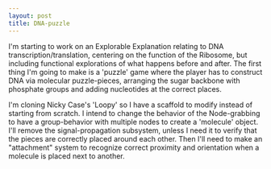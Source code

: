 ```yaml
---
layout: post
title: DNA-puzzle
---
```


I'm starting to work on an Explorable Explanation relating to DNA transcription/translation, centering on the function of the Ribosome, but including functional explorations of what happens before and after. The first thing I'm going to make is a 'puzzle' game where the player has to construct DNA via molecular puzzle-pieces, arranging the sugar backbone with phosphate groups and adding nucleotides at the correct places.

I'm cloning Nicky Case's 'Loopy' so I have a scaffold to modify instead of starting from scratch. I intend to change the behavior of the Node-grabbing to have a group-behavior with multiple nodes to create a 'molecule' object. I'll remove the signal-propagation subsystem, unless I need it to verify that the pieces are correctly placed around each other. Then I'll need to make an "attachment" system to recognize correct proximity and orientation when a molecule is placed next to another.
